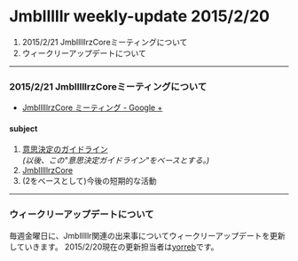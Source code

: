 # Jmblllllr weekly-update 2015/2/20
1. 2015/2/21 JmblllllrzCoreミーティングについて
2. ウィークリーアップデートについて

---


### 2015/2/21 JmblllllrzCoreミーティングについて
- [JmblllllrzCore ミーティング - Google +](https://plus.google.com/u/0/b/100887006868775331474/events/cvbqas73ft6epqofqtb87kkb9hk)

#### subject
1. [意思決定のガイドライン](https://github.com/Jmblllllr/core/blob/master/decision-making-guidelines.md)
<br>*(以後、この"意思決定ガイドライン"をベースとする。)*
2. [JmblllllrzCore](https://github.com/Jmblllllr/core)
3. (2をベースとして)今後の短期的な活動

----

### ウィークリーアップデートについて
毎週金曜日に、Jmblllllr関連の出来事についてウィークリーアップデートを更新していきます。
2015/2/20現在の更新担当者は[yorreb](https://github.com/yorreb)です。
